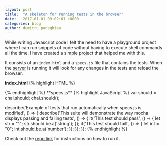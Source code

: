 ```yaml
---
layout: post
title:  "A skeleton for running tests in the browser"
date:   2017-01-01 09:02:01 +0000
categories: blog
author: dumitru panaghiea
---
```

While writing Javascript code I felt the need to have a playground project where I can run snippets of code without having to execute shell commands all the time. I have created a simple project that helped me with this.

It consists of an `index.html` and a `specs.js` file that contains the tests.
When the [server][live-server] is running it will look for any changes in the tests and reload the browser.

**index.html**
{% highlight HTML %}

<html>
<head>
  <meta charset="utf-8">
  <title>Mocha Tests</title>
  <link href="node_modules/mocha/mocha.css" rel="stylesheet" />
</head>
<body>
  <div id="mocha"></div>

  <script src="node_modules/jquery/dist/jquery.min.js"></script>
  <script src="node_modules/chai/chai.js"></script>
  <script src="node_modules/mocha/mocha.js"></script>

  <script>mocha.setup('bdd')</script>
  <script src="specs.js"></script>

<script>
    mocha.checkLeaks();
    mocha.globals(['jQuery']);
    mocha.run();
  </script>
</body>
</html>
{% endhighlight %}
**specs.js**
{% highlight JavaScript %}
var should = chai.should;
chai.should();

describe('Example of tests that run automatically when specs.js is modified', () => {
    describe('This suite will demonstrate the way mocha displays passing and failing tests', () => {
        it('This test should pass', () => {
            let str = "1";
            str.should.be.a('string');
        });
        it('This test should faill', () => {
            let int = "0";
            int.should.be.a('number');
        });
    });
});
{% endhighlight %}

Check out the [repo link][repo-link] for instructions on how to run it.

[repo-link]: https://github.com/panagdu/browser-tests-skeleton
[live-server]: https://github.com/tapio/live-server